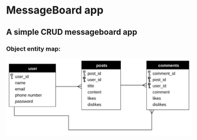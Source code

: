 # MessageBoard app

## A simple CRUD messageboard app

### Object entity map:

![entity-map](docs/entitys.svg)

